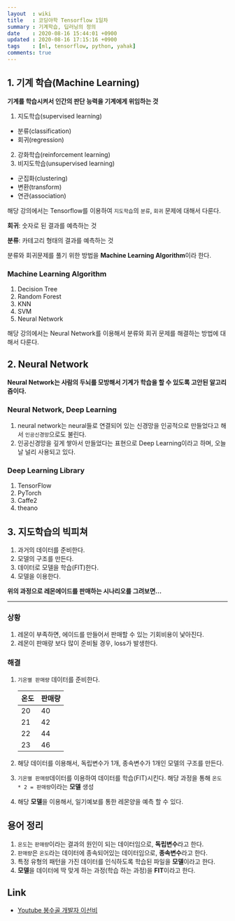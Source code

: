 ```yaml
---
layout  : wiki
title   : 코딩야학 Tensorflow 1일차
summary : 기계학습, 딥러닝의 정의
date    : 2020-08-16 15:44:01 +0900
updated : 2020-08-16 17:15:16 +0900
tags    : [ml, tensorflow, python, yahak]
comments: true
---
```



## 1. 기계 학습(Machine Learning)

**기계를 학습시켜서 인간의 판단 능력을 기계에게 위임하는 것**

1. 지도학습(supervised learning)
  * 분류(classification)
  * 회귀(regression)
2. 강화학습(reinforcement learning)
3. 비지도학습(unsupervised learning)
  * 군집화(clustering)
  * 변환(transform)
  * 연관(association)

해당 강의에서는 Tensorflow를 이용하여 `지도학습`의 `분류`, `회귀` 문제에 대해서 다룬다.

**회귀**: 숫자로 된 결과를 예측하는 것

**분류**: 카테고리 형태의 결과를 예측하는 것

분류와 회귀문제를 풀기 위한 방법을 **Machine Learning Algorithm**이라 한다.

### Machine Learning Algorithm
1. Decision Tree
2. Random Forest
3. KNN
4. SVM
5. Neural Network

해당 강의에서는 Neural Network를 이용해서 분류와 회귀 문제를 해결하는 방법에 대해서 다룬다.

## 2. Neural Network

**Neural Network는 사람의 두뇌를 모방해서 기계가 학습을 할 수 있도록 고안된 알고리즘이다.**

### Neural Network, Deep Learning

1. neural network는 neural들로 연결되어 있는 신경망을 인공적으로 만들었다고 해서 `인공신경망`으로도 불린다.
2. 인공신경망을 깊게 쌓아서 만들었다는 표현으로 Deep Learning이라고 하며, 오늘날 널리 사용되고 있다.

### Deep Learning Library

1. TensorFlow
2. PyTorch
3. Caffe2
4. theano

## 3. 지도학습의 빅피쳐

1. 과거의 데이터를 준비한다.
2. 모델의 구조를 만든다.
3. 데이터로 모델을 학습(FIT)한다.
4. 모델을 이용한다.

**위의 과정으로 레몬에이드를 판매하는 시나리오를 그려보면...**

------------------------------------------------------------

### 상황
1. 레몬이 부족하면, 에이드를 만들어서 판매할 수 있는 기회비용이 낯아진다.
2. 레몬이 판매량 보다 많이 준비될 경우, loss가 발생한다.

### 해결

1. `기온별 판매량` 데이터를 준비한다.

      | 온도 | 판매량 |
      |------|--------|
      | 20   | 40     |
      | 21   | 42     |
      | 22   | 44     |
      | 23   | 46     |

2. 해당 데이터를 이용해서, 독립변수가 1개, 종속변수가 1개인 모델의 구조를 만든다.
3. `기온별 판매량`데이터를 이용하여 데이터를 학습(FIT)시킨다. 해당 과정을 통해 `온도 * 2 = 판매량`이라는 **모델** 생성
4. 해당 **모델**을 이용해서, 일기예보를 통한 레몬양을 예측 할 수 있다.

## 용어 정리

1. `온도`는 `판매량`이라는 결과의 원인이 되는 데이터임으로, **독립변수**라고 한다.
2. `판매량`은 `온도`라는 데이터에 종속되어있는 데이터임으로, **종속변수**라고 한다.
3. 특정 유형의 패턴을 가진 데이터를 인식하도록 학습된 파일을 **모델**이라고 한다.
4. **모델**을 데이터에 딱 맞게 하는 과정(학습 하는 과정)을 **FIT**이라고 한다.

## Link
* [Youtube 봉수골 개발자 이선비](https://www.youtube.com/watch?v=dpw0wY13XDk&list=PLl1irxoYh2wyLwJutUZx5Q_QEEDZoXBnz&index=1)
